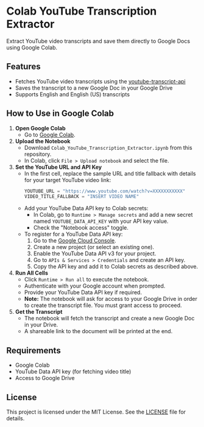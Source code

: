 # Colab YouTube Transcription Extractor

Extract YouTube video transcripts and save them directly to Google Docs using Google Colab.

## Features
- Fetches YouTube video transcripts using the [youtube-transcript-api](https://github.com/jdepoix/youtube-transcript-api)
- Saves the transcript to a new Google Doc in your Google Drive
- Supports English and English (US) transcripts

## How to Use in Google Colab

1. **Open Google Colab**
	- Go to [Google Colab](https://colab.research.google.com/).
2. **Upload the Notebook**
	- Download `Colab_YouTube_Transcription_Extractor.ipynb` from this repository.
	- In Colab, click `File > Upload notebook` and select the file.
3. **Set the YouTube URL and API Key**
	 - In the first cell, replace the sample URL and title fallback with details for your target YouTube video link:
		 ```python
		 YOUTUBE_URL = "https://www.youtube.com/watch?v=XXXXXXXXXXX"
         VIDEO_TITLE_FALLBACK = "INSERT VIDEO NAME"
		 ```
	 - Add your YouTube Data API key to Colab secrets:
		 - In Colab, go to `Runtime > Manage secrets` and add a new secret named `YOUTUBE_DATA_API_KEY` with your API key value.
         - Check the "Notebook access" toggle.
	 - To register for a YouTube Data API key:
		 1. Go to the [Google Cloud Console](https://console.cloud.google.com/).
		 2. Create a new project (or select an existing one).
		 3. Enable the YouTube Data API v3 for your project.
		 4. Go to `APIs & Services > Credentials` and create an API key.
		 5. Copy the API key and add it to Colab secrets as described above.
4. **Run All Cells**
	- Click `Runtime > Run all` to execute the notebook.
	- Authenticate with your Google account when prompted.
	- Provide your YouTube Data API key if required.
	- **Note:** The notebook will ask for access to your Google Drive in order to create the transcript file. You must grant access to proceed.
5. **Get the Transcript**
	- The notebook will fetch the transcript and create a new Google Doc in your Drive.
	- A shareable link to the document will be printed at the end.

## Requirements
- Google Colab
- YouTube Data API key (for fetching video title)
- Access to Google Drive

## License
This project is licensed under the MIT License. See the [LICENSE](LICENSE) file for details.
